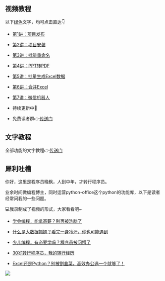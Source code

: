 

## 视频教程

以下[绿色](https://mp.weixin.qq.com/s/_01V8I7rVkgvIIo7ygwwQA)文字，均可点击直达👇

- [第1讲：项目发布](https://www.bilibili.com/video/BV1pT4y1k7FH)

- [第2讲：项目安装](https://www.bilibili.com/video/BV1Q44y1u7rV)

- [第3讲：批量重命名](https://www.bilibili.com/video/BV12r4y187Yj)

- [第4讲：PPT转PDF](https://www.bilibili.com/video/BV17Y411c792)

- [第5讲：批量生成Excel数据](https://www.bilibili.com/video/BV1wr4y1b7uk)

- [第6讲：合并Excel](https://www.bilibili.com/video/BV1714y147Ao)

- [第7讲：微信机器人](https://www.bilibili.com/video/BV1Xa411u7yU)

- 持续更新中🚀

- 免费读者群👉[传送门](http://www.python4office.cn/wechat-group/)


## 文字教程

全部功能的文字教程👉[传送门](https://www.python-office.com/guide/allFunc.html)

## 犀利吐槽

你好，这里是程序员晚枫，人到中年，才转行程序员。

业余时间做编程博主，同时运营python-office这个python的功能库，以下是读者经常问我的一些问题。

💻我录制成了视频的形式，大家看看吧~

- [学会编程，能拿高薪？别再被洗脑了](https://www.bilibili.com/video/BV19d4y197EP?spm_id_from=333.999.0.0)

- [什么是大数据抓嫖？看完一身冷汗，你也可能遇到](https://www.bilibili.com/video/BV1Xe4y1b7TK?spm_id_from=333.999.0.0)

- [少儿编程，有必要学吗？程序员被问懵了](https://mbd.baidu.com/newspage/data/videolanding?nid=sv_5531201104035387002&sourceFrom=homepage)

- [30岁转行程序员，我的转行经历](https://www.bilibili.com/video/BV1Nr4y1B76X?spm_id_from=333.999.0.0)

- [Excel还是Python？别被割韭菜，高效办公选一个就够了！](https://mp.weixin.qq.com/s/rMsMpSdQHqS3Q9eSsA0VeA)

![](https://www.python-office.com/api/img-cdn/python-office/find_excel_data/group.jpg)
